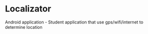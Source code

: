 # Localizator
Android application - Student application that use gps/wifi/internet to determine location
